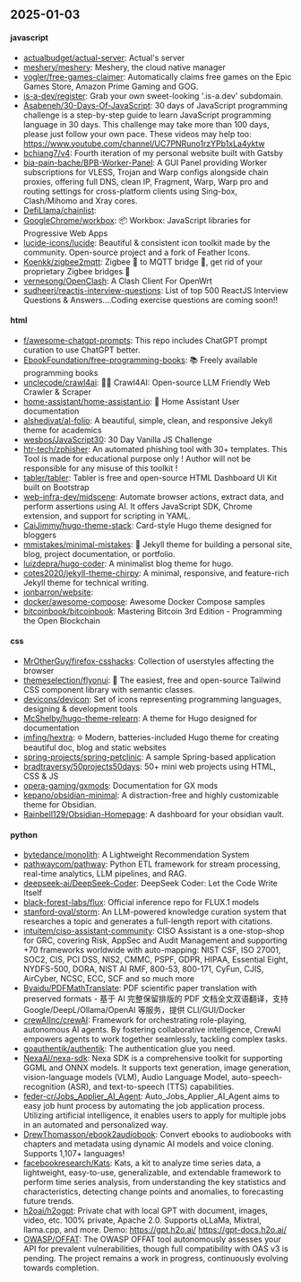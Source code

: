 ## 2025-01-03

#### javascript
* [actualbudget/actual-server](https://github.com/actualbudget/actual-server): Actual's server
* [meshery/meshery](https://github.com/meshery/meshery): Meshery, the cloud native manager
* [vogler/free-games-claimer](https://github.com/vogler/free-games-claimer): Automatically claims free games on the Epic Games Store, Amazon Prime Gaming and GOG.
* [is-a-dev/register](https://github.com/is-a-dev/register): Grab your own sweet-looking '.is-a.dev' subdomain.
* [Asabeneh/30-Days-Of-JavaScript](https://github.com/Asabeneh/30-Days-Of-JavaScript): 30 days of JavaScript programming challenge is a step-by-step guide to learn JavaScript programming language in 30 days. This challenge may take more than 100 days, please just follow your own pace. These videos may help too: https://www.youtube.com/channel/UC7PNRuno1rzYPb1xLa4yktw
* [bchiang7/v4](https://github.com/bchiang7/v4): Fourth iteration of my personal website built with Gatsby
* [bia-pain-bache/BPB-Worker-Panel](https://github.com/bia-pain-bache/BPB-Worker-Panel): A GUI Panel providing Worker subscriptions for VLESS, Trojan and Warp configs alongside chain proxies, offering full DNS, clean IP, Fragment, Warp, Warp pro and routing settings for cross-platform clients using Sing-box, Clash/Mihomo and Xray cores.
* [DefiLlama/chainlist](https://github.com/DefiLlama/chainlist): 
* [GoogleChrome/workbox](https://github.com/GoogleChrome/workbox): 📦 Workbox: JavaScript libraries for Progressive Web Apps
* [lucide-icons/lucide](https://github.com/lucide-icons/lucide): Beautiful & consistent icon toolkit made by the community. Open-source project and a fork of Feather Icons.
* [Koenkk/zigbee2mqtt](https://github.com/Koenkk/zigbee2mqtt): Zigbee 🐝 to MQTT bridge 🌉, get rid of your proprietary Zigbee bridges 🔨
* [vernesong/OpenClash](https://github.com/vernesong/OpenClash): A Clash Client For OpenWrt
* [sudheerj/reactjs-interview-questions](https://github.com/sudheerj/reactjs-interview-questions): List of top 500 ReactJS Interview Questions & Answers....Coding exercise questions are coming soon!!

#### html
* [f/awesome-chatgpt-prompts](https://github.com/f/awesome-chatgpt-prompts): This repo includes ChatGPT prompt curation to use ChatGPT better.
* [EbookFoundation/free-programming-books](https://github.com/EbookFoundation/free-programming-books): 📚 Freely available programming books
* [unclecode/crawl4ai](https://github.com/unclecode/crawl4ai): 🚀🤖 Crawl4AI: Open-source LLM Friendly Web Crawler & Scraper
* [home-assistant/home-assistant.io](https://github.com/home-assistant/home-assistant.io): 📘 Home Assistant User documentation
* [alshedivat/al-folio](https://github.com/alshedivat/al-folio): A beautiful, simple, clean, and responsive Jekyll theme for academics
* [wesbos/JavaScript30](https://github.com/wesbos/JavaScript30): 30 Day Vanilla JS Challenge
* [htr-tech/zphisher](https://github.com/htr-tech/zphisher): An automated phishing tool with 30+ templates. This Tool is made for educational purpose only ! Author will not be responsible for any misuse of this toolkit !
* [tabler/tabler](https://github.com/tabler/tabler): Tabler is free and open-source HTML Dashboard UI Kit built on Bootstrap
* [web-infra-dev/midscene](https://github.com/web-infra-dev/midscene): Automate browser actions, extract data, and perform assertions using AI. It offers JavaScript SDK, Chrome extension, and support for scripting in YAML.
* [CaiJimmy/hugo-theme-stack](https://github.com/CaiJimmy/hugo-theme-stack): Card-style Hugo theme designed for bloggers
* [mmistakes/minimal-mistakes](https://github.com/mmistakes/minimal-mistakes): 📐 Jekyll theme for building a personal site, blog, project documentation, or portfolio.
* [luizdepra/hugo-coder](https://github.com/luizdepra/hugo-coder): A minimalist blog theme for hugo.
* [cotes2020/jekyll-theme-chirpy](https://github.com/cotes2020/jekyll-theme-chirpy): A minimal, responsive, and feature-rich Jekyll theme for technical writing.
* [jonbarron/website](https://github.com/jonbarron/website): 
* [docker/awesome-compose](https://github.com/docker/awesome-compose): Awesome Docker Compose samples
* [bitcoinbook/bitcoinbook](https://github.com/bitcoinbook/bitcoinbook): Mastering Bitcoin 3rd Edition - Programming the Open Blockchain

#### css
* [MrOtherGuy/firefox-csshacks](https://github.com/MrOtherGuy/firefox-csshacks): Collection of userstyles affecting the browser
* [themeselection/flyonui](https://github.com/themeselection/flyonui): 🚀 The easiest, free and open-source Tailwind CSS component library with semantic classes.
* [devicons/devicon](https://github.com/devicons/devicon): Set of icons representing programming languages, designing & development tools
* [McShelby/hugo-theme-relearn](https://github.com/McShelby/hugo-theme-relearn): A theme for Hugo designed for documentation
* [imfing/hextra](https://github.com/imfing/hextra): 🔯 Modern, batteries-included Hugo theme for creating beautiful doc, blog and static websites
* [spring-projects/spring-petclinic](https://github.com/spring-projects/spring-petclinic): A sample Spring-based application
* [bradtraversy/50projects50days](https://github.com/bradtraversy/50projects50days): 50+ mini web projects using HTML, CSS & JS
* [opera-gaming/gxmods](https://github.com/opera-gaming/gxmods): Documentation for GX mods
* [kepano/obsidian-minimal](https://github.com/kepano/obsidian-minimal): A distraction-free and highly customizable theme for Obsidian.
* [Rainbell129/Obsidian-Homepage](https://github.com/Rainbell129/Obsidian-Homepage): A dashboard for your obsidian vault.

#### python
* [bytedance/monolith](https://github.com/bytedance/monolith): A Lightweight Recommendation System
* [pathwaycom/pathway](https://github.com/pathwaycom/pathway): Python ETL framework for stream processing, real-time analytics, LLM pipelines, and RAG.
* [deepseek-ai/DeepSeek-Coder](https://github.com/deepseek-ai/DeepSeek-Coder): DeepSeek Coder: Let the Code Write Itself
* [black-forest-labs/flux](https://github.com/black-forest-labs/flux): Official inference repo for FLUX.1 models
* [stanford-oval/storm](https://github.com/stanford-oval/storm): An LLM-powered knowledge curation system that researches a topic and generates a full-length report with citations.
* [intuitem/ciso-assistant-community](https://github.com/intuitem/ciso-assistant-community): CISO Assistant is a one-stop-shop for GRC, covering Risk, AppSec and Audit Management and supporting +70 frameworks worldwide with auto-mapping: NIST CSF, ISO 27001, SOC2, CIS, PCI DSS, NIS2, CMMC, PSPF, GDPR, HIPAA, Essential Eight, NYDFS-500, DORA, NIST AI RMF, 800-53, 800-171, CyFun, CJIS, AirCyber, NCSC, ECC, SCF and so much more
* [Byaidu/PDFMathTranslate](https://github.com/Byaidu/PDFMathTranslate): PDF scientific paper translation with preserved formats - 基于 AI 完整保留排版的 PDF 文档全文双语翻译，支持 Google/DeepL/Ollama/OpenAI 等服务，提供 CLI/GUI/Docker
* [crewAIInc/crewAI](https://github.com/crewAIInc/crewAI): Framework for orchestrating role-playing, autonomous AI agents. By fostering collaborative intelligence, CrewAI empowers agents to work together seamlessly, tackling complex tasks.
* [goauthentik/authentik](https://github.com/goauthentik/authentik): The authentication glue you need.
* [NexaAI/nexa-sdk](https://github.com/NexaAI/nexa-sdk): Nexa SDK is a comprehensive toolkit for supporting GGML and ONNX models. It supports text generation, image generation, vision-language models (VLM), Audio Language Model, auto-speech-recognition (ASR), and text-to-speech (TTS) capabilities.
* [feder-cr/Jobs_Applier_AI_Agent](https://github.com/feder-cr/Jobs_Applier_AI_Agent): Auto_Jobs_Applier_AI_Agent aims to easy job hunt process by automating the job application process. Utilizing artificial intelligence, it enables users to apply for multiple jobs in an automated and personalized way.
* [DrewThomasson/ebook2audiobook](https://github.com/DrewThomasson/ebook2audiobook): Convert ebooks to audiobooks with chapters and metadata using dynamic AI models and voice cloning. Supports 1,107+ languages!
* [facebookresearch/Kats](https://github.com/facebookresearch/Kats): Kats, a kit to analyze time series data, a lightweight, easy-to-use, generalizable, and extendable framework to perform time series analysis, from understanding the key statistics and characteristics, detecting change points and anomalies, to forecasting future trends.
* [h2oai/h2ogpt](https://github.com/h2oai/h2ogpt): Private chat with local GPT with document, images, video, etc. 100% private, Apache 2.0. Supports oLLaMa, Mixtral, llama.cpp, and more. Demo: https://gpt.h2o.ai/ https://gpt-docs.h2o.ai/
* [OWASP/OFFAT](https://github.com/OWASP/OFFAT): The OWASP OFFAT tool autonomously assesses your API for prevalent vulnerabilities, though full compatibility with OAS v3 is pending. The project remains a work in progress, continuously evolving towards completion.
